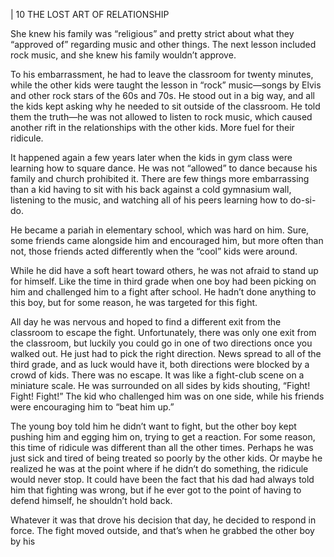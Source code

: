 | 10 THE LOST ART OF RELATIONSHIP

She knew his family was “religious” and pretty strict about what they “approved
of” regarding music and other things. The next lesson included rock music, and
she knew his family wouldn’t approve.

To his embarrassment, he had to leave the classroom for twenty minutes,
while the other kids were taught the lesson in “rock” music—songs by Elvis and
other rock stars of the 60s and 70s. He stood out in a big way, and all the kids
kept asking why he needed to sit outside of the classroom. He told them the
truth—he was not allowed to listen to rock music, which caused another rift in
the relationships with the other kids. More fuel for their ridicule.

It happened again a few years later when the kids in gym class were learning
how to square dance. He was not “allowed” to dance because his family and
church prohibited it. There are few things more embarrassing than a kid having
to sit with his back against a cold gymnasium wall, listening to the music, and
watching all of his peers learning how to do-si-do.

He became a pariah in elementary school, which was hard on him. Sure,
some friends came alongside him and encouraged him, but more often than not,
those friends acted differently when the “cool” kids were around.

While he did have a soft heart toward others, he was not afraid to stand up
for himself. Like the time in third grade when one boy had been picking on him
and challenged him to a fight after school. He hadn’t done anything to this boy,
but for some reason, he was targeted for this fight.

All day he was nervous and hoped to find a different exit from the classroom
to escape the fight. Unfortunately, there was only one exit from the classroom,
but luckily you could go in one of two directions once you walked out. He just
had to pick the right direction. News spread to all of the third grade, and as luck
would have it, both directions were blocked by a crowd of kids. There was no
escape. It was like a fight-club scene on a miniature scale. He was surrounded
on all sides by kids shouting, “Fight! Fight! Fight!” The kid who challenged him
was on one side, while his friends were encouraging him to “beat him up.”

The young boy told him he didn’t want to fight, but the other boy kept
pushing him and egging him on, trying to get a reaction. For some reason, this
time of ridicule was different than all the other times. Perhaps he was just sick and
tired of being treated so poorly by the other kids. Or maybe he realized he was at
the point where if he didn’t do something, the ridicule would never stop. It could
have been the fact that his dad had always told him that fighting was wrong, but
if he ever got to the point of having to defend himself, he shouldn’t hold back.

Whatever it was that drove his decision that day, he decided to respond in
force. The fight moved outside, and that’s when he grabbed the other boy by his